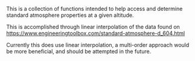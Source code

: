 This is a collection of functions intended to help access and determine standard atmosphere properties at a given altitude. 

This is accomplished through linear interpolation of the data found on https://www.engineeringtoolbox.com/standard-atmosphere-d_604.html 

Currently this does use linear interpolation, a multi-order approach would be more beneficial, and should be attempted in the future. 


